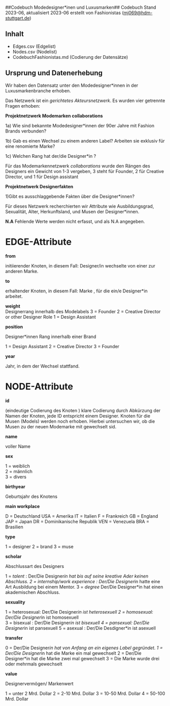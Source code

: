 ##Codebuch Modedesigner*inen und Luxusmarken##
Codebuch Stand 2023-06, aktualisiert 2023-06
erstellt von Fashionistas (mj069@hdm-stuttgart.de)


## Inhalt
- Edges.csv (Edgelist) 
- Nodes.csv (Nodelist)
- CodebuchFashionistas.md (Codierung der Datensätze)



## Ursprung und Datenerhebung
Wir haben den Datensatz unter den Modedesigner*innen in der Luxusmarkenbranche erhoben.

Das Netzwerk ist ein *gerichtetes Akteursnetzwerk*. Es wurden vier getrennte Fragen erhoben:


**Projektnetzwerk Modemarken collaborations**

1a) Wie sind bekannte Modedesigner*innen der 90er Jahre mit Fashion Brands verbunden?

1b) Gab es einen Wechsel zu einem anderen Label? Arbeiten sie exklusiv für eine renomierte Marke?

1c) Welchen Rang hat der/die Designer*in ?

Für das Modemarkennetzwerk *collaborations* wurde den Rängen des Designers ein Gewicht von 1-3 vergeben,  3 steht für Founder, 2 für Creative Director, und 1 für Design assistant


**Projektnetwerk Designerfakten**

1)Gibt es ausschlaggebende Fakten über die Designer*innen?

Für dieses Netzwerk recherchierten wir Attribute wie Ausbildungsgrad, Sexualität, Alter, Herkunftsland, und Musen der Designer*innen. 



**N.A**
Fehlende Werte werden nicht erfasst, und als N.A angegeben.



# EDGE-Attribute


**from**

initiierender Knoten, in diesem Fall: Designer/in wechselte von einer zur anderen Marke.

**to**

erhaltender Knoten, in diesem Fall: Marke , für die ein/e Designer*in arbeitet.

**weight**  
Designerrang innerhalb des Modelabels 
3 = Founder
2 = Creative Director or other Designer Role
1 = Design Assistant


**position**

Designer*innen Rang innerhalb einer Brand

1 = Design Assistant
2 = Creative Director
3 = Founder

**year**

Jahr, in dem der Wechsel stattfand.






# NODE-Attribute  
  
**id**  

(eindeutige Codierung des Knoten )
klare Codierung durch Abkürzung der Namen der Knoten, jede ID entspricht einem Designer. Knoten für die Musen (Models) werden noch erhoben. Hierbei untersuchen wir, ob die Musen zu der neuen Modemarke mit gewechselt sid.

**name**

voller Name


**sex** 

1 = weiblich  
2 = männlich  
3 = divers
  

**birthyear**   

Geburtsjahr des Knotens  


**main workplace**
	
D = Deutschland
USA = Amerika
IT = Italien
F = Frankreich 
GB = England
JAP = Japan
DR = Dominikanische Republik
VEN = Venezuela
BRA = Brasilien


**type**

1 = designer
2 = brand
3 =  muse



**scholar**

Abschlussart des Designers 

1 = *talent* : Der/Die Designer*in hat bis auf seine kreative Ader keinen Abschluss.
2 = *internship/work experience* : Der/Die Designer*in hatte eine Art Ausbildung bei einem Mentor.
3 = *degree* Der/Die Designer*in hat einen akademischen Abschluss.


**sexuality**  

1 = heterosexual: Der/Die Designer*in ist heterosexuell
2 = homosexual: Der/Die Designer*in ist homosexuell   
3 = bisexual : Der/Die Designer*in ist bisexuell
4 = pansexual: Der/Die Designer*in ist pansexuell
5 = asexual : Der/Die Desdigner*in ist asexuell


**transfer**

0 = Der/Die Designer*in hat von Anfang an ein eigenes Label gegründet.
1 = Der/Die Designer*in hat die Marke ein mal gewechselt
2 = Der/Die Designer*in hat die Marke zwei mal gewechselt
3 = Die Marke wurde drei oder mehrmals gewechselt


**value**

Designervermögen/ Markenwert

1 = unter 2 Mrd. Dollar
2 = 2-10 Mrd. Dollar
3 = 10-50 Mrd. Dollar
4 = 50-100 Mrd. Dollar


##

